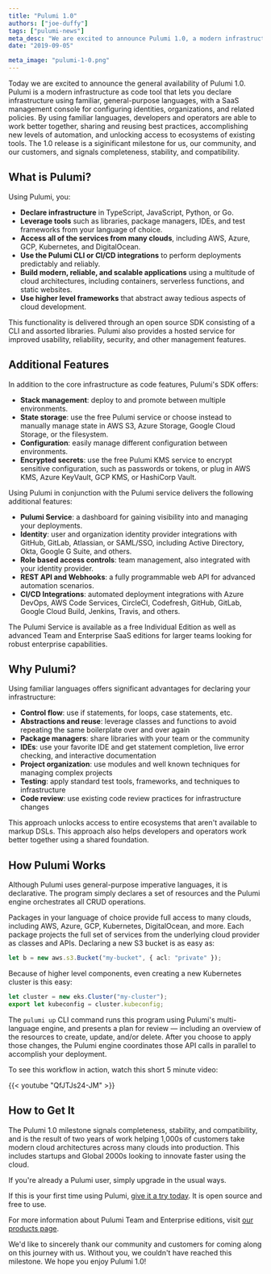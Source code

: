 ```yaml
---
title: "Pulumi 1.0"
authors: ["joe-duffy"]
tags: ["pulumi-news"]
meta_desc: "We are excited to announce Pulumi 1.0, a modern infrastructure as code platform that works for any cloud, AWS, Azure, GCP, or Kubernetes included."
date: "2019-09-05"

meta_image: "pulumi-1-0.png"
---
```


Today we are excited to announce the general availability of Pulumi 1.0. Pulumi is a modern infrastructure as code tool that lets you declare infrastructure using familiar, general-purpose languages, with a SaaS management console for configuring identities, organizations, and related policies. By using familiar languages, developers and operators are able to work better together, sharing and reusing best practices, accomplishing new levels of automation, and unlocking access to ecosystems of existing tools. The 1.0 release is a siginificant milestone for us, our community, and our customers, and signals completeness, stability, and compatibility.

## What is Pulumi?

Using Pulumi, you:

* **Declare infrastructure** in TypeScript, JavaScript, Python, or Go.
* **Leverage tools** such as libraries, package managers, IDEs, and test frameworks from your language of choice.
* **Access all of the services from many clouds**, including AWS, Azure, GCP, Kubernetes, and DigitalOcean.
* **Use the Pulumi CLI or CI/CD integrations** to perform deployments predictably and reliably.
* **Build modern, reliable, and scalable applications** using a multitude of cloud architectures, including containers, serverless functions, and static websites.
* **Use higher level frameworks** that abstract away tedious aspects of cloud development.

This functionality is delivered through an open source SDK consisting of a CLI and assorted libraries. Pulumi also provides a hosted service for improved usability, reliability, security, and other management features.

## Additional Features

In addition to the core infrastructure as code features, Pulumi's SDK offers:

* **Stack management**: deploy to and promote between multiple environments.
* **State storage**: use the free Pulumi service or choose instead to manually manage state in AWS S3, Azure Storage, Google Cloud Storage, or the filesystem.
* **Configuration**: easily manage different configuration between environments.
* **Encrypted secrets**: use the free Pulumi KMS service to encrypt sensitive configuration, such as passwords or tokens, or plug in AWS KMS, Azure KeyVault, GCP KMS, or HashiCorp Vault.

Using Pulumi in conjunction with the Pulumi service delivers the following additional features:

* **Pulumi Service**: a dashboard for gaining visibility into and managing your deployments.
* **Identity**: user and organization identity provider integrations with GitHub, GitLab, Atlassian, or SAML/SSO, including Active Directory, Okta, Google G Suite, and others.
* **Role based access controls**: team management, also integrated with your identity provider.
* **REST API and Webhooks**: a fully programmable web API for advanced automation scenarios.
* **CI/CD Integrations**: automated deployment integrations with Azure DevOps, AWS Code Services, CircleCI, Codefresh, GitHub, GitLab, Google Cloud Build, Jenkins, Travis, and others.

The Pulumi Service is available as a free Individual Edition as well as advanced Team and Enterprise SaaS editions for larger teams looking for robust enterprise capabilities.

## Why Pulumi?

Using familiar languages offers significant advantages for declaring your infrastructure:

* **Control flow**: use if statements, for loops, case statements, etc.
* **Abstractions and reuse**: leverage classes and functions to avoid repeating the same boilerplate over and over again
* **Package managers**: share libraries with your team or the community
* **IDEs**: use your favorite IDE and get statement completion, live error checking, and interactive documentation
* **Project organization**: use modules and well known techniques for managing complex projects
* **Testing**: apply standard test tools, frameworks, and techniques to infrastructure
* **Code review**: use existing code review practices for infrastructure changes

This approach unlocks access to entire ecosystems that aren't available to markup DSLs. This approach also helps developers and operators work better together using a shared foundation.

## How Pulumi Works

Although Pulumi uses general-purpose imperative languages, it is declarative. The program simply declares a set of resources and the Pulumi engine orchestrates all CRUD operations.

Packages in your language of choice provide full access to many clouds, including AWS, Azure, GCP, Kubernetes, DigitalOcean, and more. Each package projects the full set of services from the underlying cloud provider as classes and APIs. Declaring a new S3 bucket is as easy as:

```typescript
let b = new aws.s3.Bucket("my-bucket", { acl: "private" });
```

Because of higher level components, even creating a new Kubernetes cluster is this easy:

```typescript
let cluster = new eks.Cluster("my-cluster");
export let kubeconfig = cluster.kubeconfig;
```

The `pulumi up` CLI command runs this program using Pulumi's multi-language engine, and presents a plan for review &mdash; including an overview of the resources to create, update, and/or delete. After you choose to apply those changes, the Pulumi engine coordinates those API calls in parallel to accomplish your deployment.

To see this workflow in action, watch this short 5 minute video:

{{< youtube "QfJTJs24-JM" >}}

## How to Get It

The Pulumi 1.0 milestone signals completeness, stability, and compatibility, and is the result of two years of work helping 1,000s of customers take modern cloud architectures across many clouds into production. This includes startups and Global 2000s looking to innovate faster using the cloud.

If you're already a Pulumi user, simply upgrade in the usual ways.

If this is your first time using Pulumi, [give it a try today](https://pulumi.com/docs/quickstart). It is open source and free to use.

For more information about Pulumi Team and Enterprise editions, visit [our products page](https://pulumi.com/product).

We'd like to sincerely thank our community and customers for coming along on this journey with us. Without you, we couldn't have reached this milestone. We hope you enjoy Pulumi 1.0!
